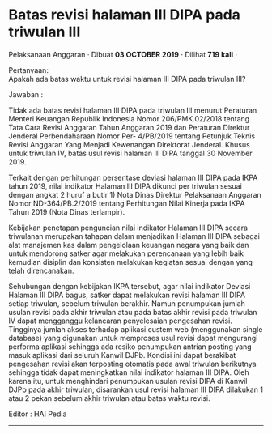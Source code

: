 Batas revisi halaman III DIPA pada triwulan III
===============================================

Pelaksanaan Anggaran · Dibuat **03 OCTOBER 2019** · Dilihat **719 kali** ·

Pertanyaan:  
Apakah ada batas waktu untuk revisi halaman III DIPA pada triwulan III?

  

Jawaban :

Tidak ada batas revisi halaman III DIPA pada triwulan III menurut Peraturan Menteri Keuangan Republik Indonesia Nomor 206/PMK.02/2018 tentang Tata Cara Revisi Anggaran Tahun Anggaran 2019 dan Peraturan Direktur Jenderal Perbendaharaan Nomor Per- 4/PB/2019 tentang Petunjuk Teknis Revisi Anggaran Yang Menjadi Kewenangan Direktorat Jenderal. Khusus untuk triwulan IV, batas usul revisi halaman III DIPA tanggal 30 November 2019.

Terkait dengan perhitungan persentase deviasi halaman III DIPA pada IKPA tahun 2019, nilai indikator Halaman III DIPA dikunci per triwulan sesuai dengan angkat 2 huruf a butir 1) Nota Dinas Direktur Pelaksanaan Anggaran Nomor ND-364/PB.2/2019 tentang Perhitungan Nilai Kinerja pada IKPA Tahun 2019 (Nota Dinas terlampir).

  

Kebijakan penetapan penguncian nilai indikator Halaman III DIPA secara triwulanan merupakan tahapan dalam menjadikan Halaman III DIPA sebagai alat manajemen kas dalam pengelolaan keuangan negara yang baik dan untuk mendorong satker agar melakukan perencanaan yang lebih baik kemudian disiplin dan konsisten melakukan kegiatan sesuai dengan yang telah direncanakan.

  

Sehubungan dengan kebijakan IKPA tersebut, agar nilai indikator Deviasi Halaman III DIPA bagus, satker dapat melakukan revisi halaman III DIPA setiap triwulan, sebelum triwulan berakhir. Namun penumpukan jumlah usulan revisi pada akhir triwulan atau pada batas akhir revisi pada triwulan IV dapat mengganggu kelancaran penyelesaian pengesahan revisi. Tingginya jumlah akses terhadap aplikasi custem web (menggunakan single database) yang digunakan untuk memproses usul revisi dapat mengurangi performa aplikasi sehingga ada resiko penumpukan antrian posting yang masuk aplikasi dari seluruh Kanwil DJPb. Kondisi ini dapat berakibat pengesahan revisi akan terposting otomatis pada awal triwulan berikutnya sehingga tidak dapat meningkatkan nilai indikator halaman III DIPA. Oleh karena itu, untuk menghindari penumpukan usulan revisi DIPA di Kanwil DJPb pada akhir triwulan, disarankan usul revisi halaman III DIPA dilakukan 1 atau 2 pekan sebelum akhir triwulan atau batas waktu revisi.  

  

Editor : HAI Pedia  

  
  
  

* * *